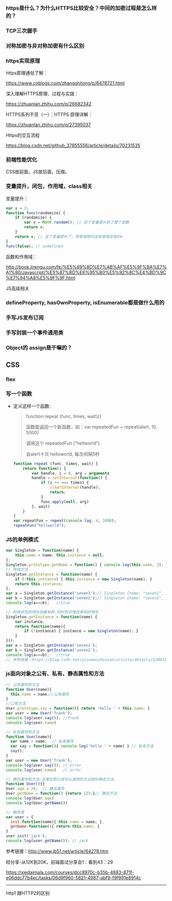 ### https是什么？为什么HTTPS比较安全？中间的加密过程是怎么样的？

### TCP三次握手

### 对称加密与非对称加密有什么区别



### https实现原理

https原理通俗了解：

https://www.cnblogs.com/zhangshitong/p/6478721.html

深入理解HTTPS原理、过程与实践：

https://zhuanlan.zhihu.com/p/26682342

HTTPS系列干货（一）：HTTPS 原理详解：

https://zhuanlan.zhihu.com/p/27395037

Https的交互流程

https://blog.csdn.net/github_37855556/article/details/70231535



### 前端性能优化

CSS放前面，JS放后面，压缩。





### 变量提升，闭包，作用域，class相关

变量提升：

```javascript
var x = 3;
function func(randomize) {
    if (randomize) {
        var x = Math.random(); // 这个变量提升到了整个函数
        return x;
    }
    return x; // 这个变量提升了，导致调用时没有使用全局的x
}
func(false); // undefined 


```

函数和作用域：

http://book.jirengu.com/fe/%E5%89%8D%E7%AB%AF%E5%9F%BA%E7%A1%80/Javascript/%E5%87%BD%E6%95%B0%E5%92%8C%E4%BD%9C%E7%94%A8%E5%9F%9F.html



JS高级相关

### defineProperty, hasOwnProperty,  isEnumerable都是做什么用的



### 手写JS发布订阅



### 手写封装一个事件通用类



### Object的 assign是干嘛的？



## CSS

### flex



### 写一个函数

- 定义这样一个函数:

  > function repeat (func, times, wait){}
  >
  > 函数能返回一个新函数，如：var repeatedFun = repeat(alert, 10, 5000)
  >
  > 调用这个 repeatedFun ("hellworld")
  >
  > 会alert十次 helloworld, 每次间隔5秒

  ```javascript
  function repeat (func, times, wait) {
      return function() {
          var handle, i = 0, arg = arguments
          handle = setInterval(function() {
              if (i ++ === times) {
                  clearInterval(handle);
                  return;
              }
              func.apply(null, arg)
          }, wait)
      }
  }
  var repeatFun = repeat(console.log, 4, 1000);
  repeatFun("hellworld");
  ```

  

### JS的单例模式

```javascript
var Singleton = function(name) {
    this.name = name; this.instance = null;
};
Singleton.prototype.getName = function() { console.log(this.name, 2); };
// 传统方式
Singleton.getInstance = function(name) {
    if (!this.instance) { this.instance = new Singleton(name); }
    return this.instance;
};
var a = Singleton.getInstance('seven1');// Singleton {name: "seven1", instance: null}
var b = Singleton.getInstance('seven2');// Singleton {name: "seven1", instance: null}
console.log(a===b);   //true

// 利用闭包的特性创建单例,同时符合惰性单例的特性
Singleton.getInstance = function(name) {
    var instance;
    return function(name){
        if (!instance) { instance = new Singleton(name); }
    }
}();
var a = Singleton.getInstance('seven1');
var b = Singleton.getInstance('seven2');
console.log(a===b);   //true
// 参考链接：https://blog.csdn.net/yisuowushinian/article/details/52003127
```

### js面向对象之公有、私有、静态属性和方法

```javascript
// 公有属性和方法
function User(name){
  this.name = name;//公有属性
}
//公有方法
User.prototype.say = function(){ return 'hello ' + this.name; } 
var user = new User('frank');
console.log(user.say()); //frank
console.log(user.name)

// 私有属性和方法
function User(name){
  var name = name;	// 私有属性
  var say = function(){ console.log('hello ' + name) } // 私有方法
  say();
}
var user = new User('frank');
console.log(user.say()); // error
console.log(user.name)	 // error

// 静态属性和方法:无需实例化就可以调用的方法就叫静态方法，
function User(){}
User.age = 20; 	// 静态属性
User.getName = function() {return 123;}// 静态方法
console.log(User.age)
console.log(User.getName())

// 静态类
var user = {
  init:function(name){ this.name = name; },
  getName:function(){ return this.name; }
}
user.init('jack');
console.log(user.getName()); // jack
```

参考链接：http://www.jb51.net/article/64278.htm



轻分享-从12K到20K，前端面试分享会1：看到43：29

https://xiedaimala.com/courses/dcc8970c-b35b-4883-871f-e06ddc77b4ec/tasks/06d9f960-5621-4987-abf9-f9f991e8914c







-------------

http1 跟HTTP2的区别

